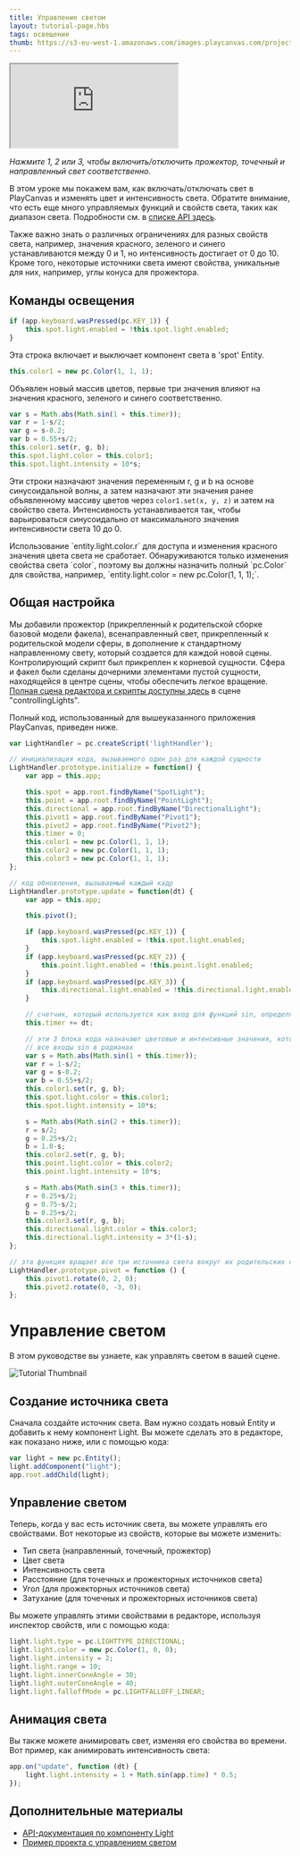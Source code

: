 ```yaml
---
title: Управление светом
layout: tutorial-page.hbs
tags: освещение
thumb: https://s3-eu-west-1.amazonaws.com/images.playcanvas.com/projects/12/405812/9D487A-image-75.jpg
---
```


<iframe loading="lazy" src="https://playcanv.as/p/tiKpka9M/" title="Управление светом"></iframe>

*Нажмите 1, 2 или 3, чтобы включить/отключить прожектор, точечный и направленный свет соответственно.*

В этом уроке мы покажем вам, как включать/отключать свет в PlayCanvas и изменять цвет и интенсивность света. Обратите внимание, что есть еще много управляемых функций и свойств света, таких как диапазон света. Подробности см. в [списке API здесь][1].

Также важно знать о различных ограничениях для разных свойств света, например, значения красного, зеленого и синего устанавливаются между 0 и 1, но интенсивность достигает от 0 до 10. Кроме того, некоторые источники света имеют свойства, уникальные для них, например, углы конуса для прожектора.

## Команды освещения

```javascript
if (app.keyboard.wasPressed(pc.KEY_1)) {
    this.spot.light.enabled = !this.spot.light.enabled;
}
```

Эта строка включает и выключает компонент света в 'spot' Entity.

```javascript
this.color1 = new pc.Color(1, 1, 1);
```

Объявлен новый массив цветов, первые три значения влияют на значения красного, зеленого и синего соответственно.

```javascript
var s = Math.abs(Math.sin(1 + this.timer));
var r = 1-s/2;
var g = s-0.2;
var b = 0.55+s/2;
this.color1.set(r, g, b);
this.spot.light.color = this.color1;
this.spot.light.intensity = 10*s;
```

Эти строки назначают значения переменным r, g и b на основе синусоидальной волны, а затем назначают эти значения ранее объявленному массиву цветов через `color1.set(x, y, z)` и затем на свойство света. Интенсивность устанавливается так, чтобы варьироваться синусоидально от максимального значения интенсивности света 10 до 0.

<div class="alert-info">
    Использование `entity.light.color.r` для доступа и изменения красного значения цвета света не сработает. Обнаруживаются только изменения свойства света `color`, поэтому вы должны назначить полный `pc.Color` для свойства, например, `entity.light.color = new pc.Color(1, 1, 1);`.
</div>

## Общая настройка

Мы добавили прожектор (прикрепленный к родительской сборке базовой модели факела), всенаправленный свет, прикрепленный к родительской модели сферы, в дополнение к стандартному направленному свету, который создается для каждой новой сцены. Контролирующий скрипт был прикреплен к корневой сущности. Сфера и факел были сделаны дочерними элементами пустой сущности, находящейся в центре сцены, чтобы обеспечить легкое вращение. [Полная сцена редактора и скрипты доступны здесь][2] в сцене "controllingLights".

Полный код, использованный для вышеуказанного приложения PlayCanvas, приведен ниже.

```javascript
var LightHandler = pc.createScript('lightHandler');

// инициализация кода, вызываемого один раз для каждой сущности
LightHandler.prototype.initialize = function() {
    var app = this.app;

    this.spot = app.root.findByName("SpotLight");
    this.point = app.root.findByName("PointLight");
    this.directional = app.root.findByName("DirectionalLight");
    this.pivot1 = app.root.findByName("Pivot1");
    this.pivot2 = app.root.findByName("Pivot2");
    this.timer = 0;
    this.color1 = new pc.Color(1, 1, 1);
    this.color2 = new pc.Color(1, 1, 1);
    this.color3 = new pc.Color(1, 1, 1);
};

// код обновления, вызываемый каждый кадр
LightHandler.prototype.update = function(dt) {
    var app = this.app;

    this.pivot();

    if (app.keyboard.wasPressed(pc.KEY_1)) {
        this.spot.light.enabled = !this.spot.light.enabled;
    }
    if (app.keyboard.wasPressed(pc.KEY_2)) {
        this.point.light.enabled = !this.point.light.enabled;
    }
    if (app.keyboard.wasPressed(pc.KEY_3)) {
        this.directional.light.enabled = !this.directional.light.enabled;
    }

    // счетчик, который используется как вход для функций sin, определяющих свойства света для всех источников света.
    this.timer += dt;

    // эти 3 блока кода назначают цветовые и интенсивные значения, которые изменяются в соответствии с функцией sin
    // все входы sin в радианах
    var s = Math.abs(Math.sin(1 + this.timer));
    var r = 1-s/2;
    var g = s-0.2;
    var b = 0.55+s/2;
    this.color1.set(r, g, b);
    this.spot.light.color = this.color1;
    this.spot.light.intensity = 10*s;

    s = Math.abs(Math.sin(2 + this.timer));
    r = s/2;
    g = 0.25+s/2;
    b = 1.0-s;
    this.color2.set(r, g, b);
    this.point.light.color = this.color2;
    this.point.light.intensity = 10*s;

    s = Math.abs(Math.sin(3 + this.timer));
    r = 0.25+s/2;
    g = 0.75-s/2;
    b = 0.25+s/2;
    this.color3.set(r, g, b);
    this.directional.light.color = this.color3;
    this.directional.light.intensity = 3*(1-s);
};

// эта функция вращает все три источника света вокруг их родительских сущностей (все в центре сцены) для легкого создания кругового движения.
LightHandler.prototype.pivot = function () {
    this.pivot1.rotate(0, 2, 0);
    this.pivot2.rotate(0, -3, 0);
};
```

[1]: /api/pc.LightComponent.html
[2]: https://playcanvas.com/project/405812/overview/tutorial-controlling-lights

# Управление светом

В этом руководстве вы узнаете, как управлять светом в вашей сцене.

![Tutorial Thumbnail][2]

## Создание источника света

Сначала создайте источник света. Вам нужно создать новый Entity и добавить к нему компонент Light. Вы можете сделать это в редакторе, как показано ниже, или с помощью кода:

```javascript
var light = new pc.Entity();
light.addComponent("light");
app.root.addChild(light);
```

## Управление светом

Теперь, когда у вас есть источник света, вы можете управлять его свойствами. Вот некоторые из свойств, которые вы можете изменить:

- Тип света (направленный, точечный, прожектор)
- Цвет света
- Интенсивность света
- Расстояние (для точечных и прожекторных источников света)
- Угол (для прожекторных источников света)
- Затухание (для точечных и прожекторных источников света)

Вы можете управлять этими свойствами в редакторе, используя инспектор свойств, или с помощью кода:

```javascript
light.light.type = pc.LIGHTTYPE_DIRECTIONAL;
light.light.color = new pc.Color(1, 0, 0);
light.light.intensity = 2;
light.light.range = 10;
light.light.innerConeAngle = 30;
light.light.outerConeAngle = 40;
light.light.falloffMode = pc.LIGHTFALLOFF_LINEAR;
```

## Анимация света

Вы также можете анимировать свет, изменяя его свойства во времени. Вот пример, как анимировать интенсивность света:

```javascript
app.on("update", function (dt) {
    light.light.intensity = 1 + Math.sin(app.time) * 0.5;
});
```

## Дополнительные материалы

- [API-документация по компоненту Light][1]
- [Пример проекта с управлением светом][2]
